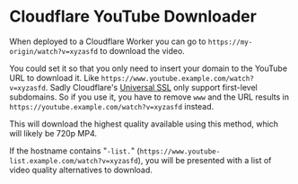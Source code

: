# Cloudflare YouTube Downloader

When deployed to a Cloudflare Worker you can go to `https://my-origin/watch?v=xyzasfd` to download the video.

You could set it so that you only need to insert your domain to the YouTube URL to download it. Like `https://www.youtube.example.com/watch?v=xyzasfd`. Sadly Cloudflare's [Universal SSL](https://developers.cloudflare.com/ssl/edge-certificates/universal-ssl/limitations) only support first-level subdomains. So if you use it, you have to remove `www` and the URL results in `https://youtube.example.com/watch?v=xyzasfd` instead.

This will download the highest quality available using this method, which will likely be 720p MP4.

If the hostname contains "`-list.`" (`https://www.youtube-list.example.com/watch?v=xyzasfd`), you will be presented with a list of video quality alternatives to download.
